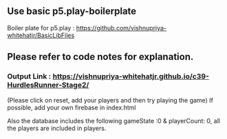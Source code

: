 ## Use basic p5.play-boilerplate
Boiler plate for p5.play : https://github.com/vishnupriya-whitehatjr/BasicLibFiles

## Please refer to code notes for explanation.

### Output Link : https://vishnupriya-whitehatjr.github.io/c39-HurdlesRunner-Stage2/
(Please click on reset, add your players and then try playing the game)
If possible, add your own firebase in index.html

Also the database includes the following gameState :0 & playerCount: 0,
all the players are included in players.

